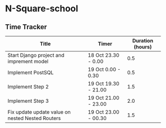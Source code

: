 # N-Square-school

## Time Tracker

| Title      | Timer | Duration (hours) |
| ----------- | ----------- |-----------|
| Start Django project and imprement model | 18 Oct 23.30 - 0.00 | 0.5 |
| Implement PostSQL | 19 Oct 0.00 - 0.30 | 0.5 |
| Implement Step 2  | 19 Oct 19.30 - 21.00 | 1.5 |
| Implement Step 3  | 19 Oct 21.00 - 23.00 | 2.0 |
| Fix update update value on nested Nested Routers | 19 Oct 23.00 - 00.30 | 1.5 |
